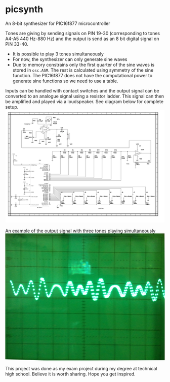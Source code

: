 # picsynth
An 8-bit synthesizer for PIC16f877 microcontroller 

Tones are giving by sending signals on PIN 19-30 (corresponding to tones A4-A5 440 Hz-880 Hz) and
the output is send as an 8 bit digital signal on PIN 33-40. 

* It is possible to play 3 tones simultaneously
* For now, the synthesizer can only generate sine waves
* Due to memory constrains only the first quarter of the sine waves is stored in `osc.ASM`. The rest is calculated using symmetry of the sine function. The PIC16f877 does not have the computational power to generate sine functions so we need to use a table. 

Inputs can be handled with contact switches and
the output signal can be converted to an analogue signal using a resistor ladder.
This signal can then be amplified and played via a loudspeaker. See diagram below for complete setup.
![diagram](/images/diagram.png?raw=true "Diagram")

An example of the output signal with three tones playing simultaneously
![signal](/images/tone.jpg?raw=true&s=1)

This project was done as my exam project during my degree at technical high school. Believe it is worth sharing. Hope you get inspired.
